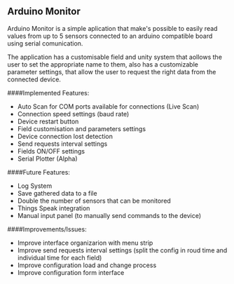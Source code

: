 ## Arduino Monitor
Arduino Monitor is a simple aplication that make's possible to easily read values from up to 5 sensors connected to an arduino compatible board
using serial comunication.

The application has a customisable field and unity system that aollows the user to set the appropriate name to them, also has a customizable
parameter settings, that allow the user to request the right data from the connected device.

####Implemented Features:

* Auto Scan for COM ports available for connections (Live Scan)
* Connection speed settings (baud rate)
* Device restart button
* Field customisation and parameters settings
* Device connection lost detection
* Send requests interval settings
* Fields ON/OFF settings
* Serial Plotter (Alpha)

####Future Features:

* Log System
* Save gathered data to a file
* Double the number of sensors that can be monitored
* Things Speak integration
* Manual input panel (to manually send commands to the device)

####Improvements/Issues:

* Improve interface organizarion with menu strip
* Improve send requests interval settings (split the config in roud time and individual time for each field)
* Improve configuration load and change process
* Improve configuration form interface
